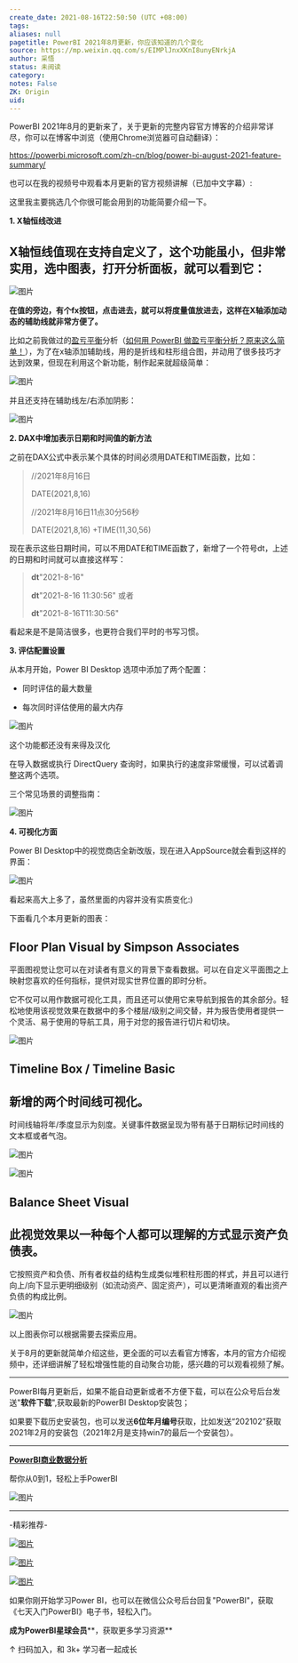 ```yaml
---
create_date: 2021-08-16T22:50:50 (UTC +08:00)
tags: 
aliases: null
pagetitle: PowerBI 2021年8月更新，你应该知道的几个变化
source: https://mp.weixin.qq.com/s/EIMPlJnxXKnI8unyENrkjA
author: 采悟
status: 未阅读
category: 
notes: False
ZK: Origin
uid: 
---
```


PowerBI 2021年8月的更新来了，关于更新的完整内容官方博客的介绍非常详尽，你可以在博客中浏览（使用Chrome浏览器可自动翻译）：

https://powerbi.microsoft.com/zh-cn/blog/power-bi-august-2021-feature-summary/

也可以在我的视频号中观看本月更新的官方视频讲解（已加中文字幕）:

这里我主要挑选几个你很可能会用到的功能简要介绍一下。

**1\. X轴恒线改进**

## X轴恒线值现在支持自定义了，这个功能虽小，但非常实用，选中图表，打开分析面板，就可以看到它：

![图片](https://mmbiz.qpic.cn/mmbiz_png/aHEbZtANQJNkXwl3d20PU9cID8VPeZnx5M279fSwO6wfOib2AmHLowqy3r92Jmrjo5f8zjxE2fC4MQ2EGJoaibPQ/640?wx_fmt=png&wxfrom=5&wx_lazy=1&wx_co=1)

**在值的旁边，有个fx按钮，点击进去，就可以将度量值放进去，这样在X轴添加动态的辅助线就非常方便了。**  

比如之前我做过的[盈亏平衡](http://mp.weixin.qq.com/s?__biz=MzA4MzQwMjY4MA==&mid=2484074680&idx=1&sn=a3607ef748c8fbdae96dbec508eb4444&chksm=8e0c526fb97bdb79703e4ac355c51cf3f5983ef09a093043ad21610550fe57f5aeb67de9a38b&scene=21#wechat_redirect)分析（[如何用 PowerBI 做盈亏平衡分析？原来这么简单！](http://mp.weixin.qq.com/s?__biz=MzA4MzQwMjY4MA==&mid=2484074680&idx=1&sn=a3607ef748c8fbdae96dbec508eb4444&chksm=8e0c526fb97bdb79703e4ac355c51cf3f5983ef09a093043ad21610550fe57f5aeb67de9a38b&scene=21#wechat_redirect)），为了在x轴添加辅助线，用的是折线和柱形组合图，并动用了很多技巧才达到效果，但现在利用这个新功能，制作起来就超级简单：

![图片](https://mmbiz.qpic.cn/mmbiz_gif/aHEbZtANQJPAkD9ib9iaV6nBEb29PicmWvyibYwEvuyuiaibUZib3IDic83Qg29R7SgKk3PhdRD3Ablz0Gteiaicz3bNPvYA/640?wx_fmt=gif&wxfrom=5&wx_lazy=1)

并且还支持在辅助线左/右添加阴影：

![图片](https://mmbiz.qpic.cn/mmbiz_png/aHEbZtANQJNkXwl3d20PU9cID8VPeZnxJcHBM3KEuxfjibsoCJ4zibA5YXHcRxS4ewibiaI6mMww8mErxOs7ECI6BA/640?wx_fmt=png&wxfrom=5&wx_lazy=1&wx_co=1)

**2\. DAX中增加表示日期和时间值的新方法**

之前在DAX公式中表示某个具体的时间必须用DATE和TIME函数，比如：  

> //2021年8月16日  
> 
> DATE(2021,8,16)   
> 
> //2021年8月16日11点30分56秒  
> 
> DATE(2021,8,16) +TIME(11,30,56)  

现在表示这些日期时间，可以不用DATE和TIME函数了，新增了一个符号dt，上述的日期和时间就可以直接这样写：

> **dt**"2021-8-16"
> 
> **dt**"2021-8-16 11:30:56" 或者 
> 
> **dt**"2021-8-16T11:30:56"

看起来是不是简洁很多，也更符合我们平时的书写习惯。

**3\. 评估配置设置**

从本月开始，Power BI Desktop 选项中添加了两个配置：

-   同时评估的最大数量
    
-   每次同时评估使用的最大内存
    

![图片](https://mmbiz.qpic.cn/mmbiz_png/aHEbZtANQJNkXwl3d20PU9cID8VPeZnxIsGXl9yicVOtOVhia5UReorXHqkgfCwBo9jh6rHogjwZEkACJAfGrphg/640?wx_fmt=png&wxfrom=5&wx_lazy=1&wx_co=1)

这个功能都还没有来得及汉化

在导入数据或执行 DirectQuery 查询时，如果执行的速度非常缓慢，可以试着调整这两个选项。

三个常见场景的调整指南：  

![图片](https://mmbiz.qpic.cn/mmbiz_png/aHEbZtANQJPAkD9ib9iaV6nBEb29PicmWvyDK20Uvc9Bxv8u7LY94cytWv5p6IeJ0y1JpicFfS5Eonb7VQ3N9pFNjg/640?wx_fmt=png&wxfrom=5&wx_lazy=1&wx_co=1)

**4\. 可视化方面**

Power BI Desktop中的视觉商店全新改版，现在进入AppSource就会看到这样的界面：

![图片](https://mmbiz.qpic.cn/mmbiz_png/aHEbZtANQJNkXwl3d20PU9cID8VPeZnxY4kJHFibDbcveZWUF9CUmWvpGE8Lg4I26TjXhicknZVNjtnUjficynFuw/640?wx_fmt=png&wxfrom=5&wx_lazy=1&wx_co=1)

看起来高大上多了，虽然里面的内容并没有实质变化:)

下面看几个本月更新的图表：

## **Floor Plan Visual by Simpson Associates**

平面图视觉让您可以在对读者有意义的背景下查看数据。可以在自定义平面图之上映射您喜欢的任何指标，提供对现实世界位置的即时分析。

它不仅可以用作数据可视化工具，而且还可以使用它来导航到报告的其余部分。轻松地使用该视觉效果在数据中的多个楼层/级别之间交替，并为报告使用者提供一个灵活、易于使用的导航工具，用于对您的报告进行切片和切块。  

![图片](https://mmbiz.qpic.cn/mmbiz_gif/aHEbZtANQJNkXwl3d20PU9cID8VPeZnxavIrYiaU47PVCviblKTqsDA76IaHBLHoVhaNwvW0YmjrLicm1DRZj8owQ/640?wx_fmt=gif&wxfrom=5&wx_lazy=1)

## **Timeline Box / Timeline Basic**

## 新增的两个时间线可视化。

时间线轴将年/季度显示为刻度。关键事件数据呈现为带有基于日期标记时间线的文本框或者气泡。

![图片](https://mmbiz.qpic.cn/mmbiz_png/aHEbZtANQJNkXwl3d20PU9cID8VPeZnxoIEjfgZ6wzVic5u1AflvD21ibUfocMhRn50zldc4icHIIw5YumS9yXwxQ/640?wx_fmt=png&wxfrom=5&wx_lazy=1&wx_co=1)

![图片](https://mmbiz.qpic.cn/mmbiz_png/aHEbZtANQJNkXwl3d20PU9cID8VPeZnxBXowJHnBWrNS8nDXoMQLDxOXoiagkVcPUPZqd2piarEicmFUJ96DqlosQ/640?wx_fmt=png&wxfrom=5&wx_lazy=1&wx_co=1)

## **Balance Sheet Visual**

## 此视觉效果以一种每个人都可以理解的方式显示资产负债表。

它按照资产和负债、所有者权益的结构生成类似堆积柱形图的样式，并且可以进行向上/向下显示更明细级别（如流动资产、固定资产），可以更清晰直观的看出资产负债的构成比例。  

![图片](https://mmbiz.qpic.cn/mmbiz_png/aHEbZtANQJNkXwl3d20PU9cID8VPeZnxzFJUiaKPMGLicoQClpWU8JnVOibVsGD5JO1hNkKp7vqlJIBTFIia6kpn3Q/640?wx_fmt=png&wxfrom=5&wx_lazy=1&wx_co=1)

以上图表你可以根据需要去探索应用。

关于8月的更新就简单介绍这些，更全面的可以去看官方博客，本月的官方介绍视频中，还详细讲解了轻松增强性能的自动聚合功能，感兴趣的可以观看视频了解。

___

PowerBI每月更新后，如果不能自动更新或者不方便下载，可以在公众号后台发送"**软件下载**",获取最新的PowerBI Desktop安装包；

如果要下载历史安装包，也可以发送**6位年月编号**获取，比如发送“202102”获取2021年2月的安装包（2021年2月是支持win7的最后一个安装包）。

___

[](http://mp.weixin.qq.com/s?__biz=MzA4MzQwMjY4MA==&mid=2484074987&idx=1&sn=5cf4ba4b683ee9136bb7a26f6e9bcf01&chksm=8e0c533cb97bda2add48a4576b9c1e230249a5a4160dd93cd677a37ea21d26fc9cc26fc4cb1c&scene=21#wechat_redirect)****[PowerBI商业数据分析](http://mp.weixin.qq.com/s?__biz=MzA4MzQwMjY4MA==&mid=2484074987&idx=1&sn=5cf4ba4b683ee9136bb7a26f6e9bcf01&chksm=8e0c533cb97bda2add48a4576b9c1e230249a5a4160dd93cd677a37ea21d26fc9cc26fc4cb1c&scene=21#wechat_redirect)****

帮你从0到1，轻松上手PowerBI

![图片](https://mmbiz.qpic.cn/mmbiz_png/aHEbZtANQJPAkD9ib9iaV6nBEb29PicmWvyXnmLrt9jtBVgRU9CiahLiblaa5YnEN3DlTIXA31Iv1PhsTGcHvmzdGdw/640?wx_fmt=png&wxfrom=5&wx_lazy=1&wx_co=1)

___

\-精彩推荐-

[![图片](https://mmbiz.qpic.cn/mmbiz_jpg/aHEbZtANQJOojexubCy39PJZJic24XlI9IC8Fhx57SVYiciave3T7sAxeLXXZgrAzhAsUHXC3dxpU1fp72ChD8ibfw/640?wx_fmt=jpeg&wxfrom=5&wx_lazy=1&wx_co=1)](http://mp.weixin.qq.com/s?__biz=MzA4MzQwMjY4MA==&mid=2484074255&idx=1&sn=0c183ee84fd7fcc4e9dfb6baf39580c0&chksm=8e0c5dd8b97bd4ce1a617be83fe88938a0ba49668102ca3d10794c0e530f38c2950df75cf2ee&scene=21#wechat_redirect)

[![图片](https://mmbiz.qpic.cn/mmbiz_jpg/aHEbZtANQJMst6LMfyIX5sg2QmEtLfjxR5h1x8nrN7ibw97H9HjLSB59iaf2JLMtwY8OUcKiacK35ybYfpaoVNuGQ/640?wx_fmt=jpeg&wxfrom=5&wx_lazy=1&wx_co=1)](http://mp.weixin.qq.com/s?__biz=MzA4MzQwMjY4MA==&mid=2484071399&idx=1&sn=44b4ba20c1cbe657f77b6c8d144b2b30&chksm=8e0c4130b97bc826d87746723f940404ce82ac9ebb38572bbfb1a89d7a48aaa750dffd92a28d&scene=21#wechat_redirect)

[![图片](https://mmbiz.qpic.cn/mmbiz_jpg/aHEbZtANQJP8Cvmfx7v8oUqdoQaMmuDAG2GibhzIydz7aGIyMr9drbJx6vevzfXib5D6NFtuR4Qu3TVQibQRqrVWg/640?wx_fmt=jpeg&wxfrom=5&wx_lazy=1&wx_co=1)](http://mp.weixin.qq.com/s?__biz=MzA4MzQwMjY4MA==&mid=2484072351&idx=1&sn=fabb08c54790ac1225b470fd647c7a5e&chksm=8e0c4548b97bcc5e0450f1945a2c76039bbb42650bcb1edbc856820836d63d32af4c7780e31a&scene=21#wechat_redirect)

如果你刚开始学习Power BI，也可以在微信公众号后台回复"PowerBI"，获取《七天入门PowerBI》电子书，轻松入门。

**成为PowerBI星球会员****，获取更多学习资源**

↑ 扫码加入，和 3k+ 学习者一起成长
